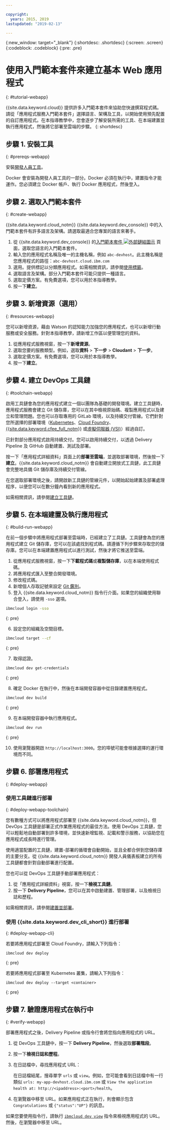 ```yaml
---

copyright:
  years: 2015, 2019
lastupdated: "2019-02-13"

---
```


{:new_window: target="_blank"}
{:shortdesc: .shortdesc}
{:screen: .screen}
{:codeblock: .codeblock}
{:pre: .pre}

# 使用入門範本套件來建立基本 Web 應用程式
{: #tutorial-webapp}

{{site.data.keyword.cloud}} 提供許多入門範本套件來協助您快速撰寫程式碼。請從「應用程式服務入門範本套件」選擇語言、架構及工具，以開始使用預先配置的自訂應用程式。在本指導教學中，您會逐步了解安裝所需的工具、在本端建置並執行應用程式，然後將它部署至雲端的步驟。
{: shortdesc}

## 步驟 1. 安裝工具
{: #prereqs-webapp}

安裝[開發人員工具](/docs/cli/index.html#overview)。

Docker 會安裝為開發人員工具的一部分。Docker 必須在執行中，建置指令才能運作。您必須建立 Docker 帳戶、執行 Docker 應用程式，然後登入。

## 步驟 2. 選取入門範本套件
{: #create-webapp}

{{site.data.keyword.cloud_notm}} {{site.data.keyword.dev_console}} 中的入門範本套件有許多語言及架構。請選取最適合您專案的語言來著手。

1. 從 {{site.data.keyword.dev_console}} 的[入門範本套件 ![外部鏈結圖示](../../icons/launch-glyph.svg "外部鏈結圖示")](https://{DomainName}/developer/appservice/starter-kits/) 頁面，選取您語言的入門範本套件。
2. 輸入您的應用程式名稱及唯一的主機名稱，例如 `abc-devhost`。此主機名稱是您應用程式的路徑：`abc-devhost.cloud.ibm.com`
3. 選用。提供標記以分類應用程式。如需相關資訊，請參閱[使用標籤](/docs/resources/tagging_resources.html#tag)。
4. 選取語言及架構。部分入門範本套件可能只提供一種語言。
5. 選取定價方案。有免費選項，您可以用於本指導教學。
6. 按一下**建立**。

## 步驟 3. 新增資源（選用）
{: #resources-webapp}

您可以新增資源，藉由 Watson 的認知能力加強您的應用程式，也可以新增行動服務或安全服務。針對本指導教學，請新增工作區以便管理您的資料。

1. 從應用程式服務視窗，按一下**新增資源**。
2. 選取您要的服務類型。例如，選取**資料** > **下一步** > **Cloudant** > **下一步**。
3. 選取定價方案。有免費選項，您可以用於本指導教學。
4. 按一下**建立**。

## 步驟 4. 建立 DevOps 工具鏈
{: #toolchain-webapp}

啟用工具鏈會為您的應用程式建立一個以團隊為基礎的開發環境。建立工具鏈時，應用程式服務會建立 Git 儲存庫，您可以在其中檢視原始碼、複製應用程式以及建立和管理問題。您也可以存取專用的 GitLab 環境，以及持續交付管線。它們針對您所選擇的部署環境（[Kubernetes](/docs/containers/container_index.html#container_index)、[Cloud Foundry](/docs/cloud-foundry-public/about-cf.html#about-cf)、[{{site.data.keyword.cfee_full_notm}}](/docs/cloud-foundry/index.html#about) 或[虛擬伺服器 (VSI)](/docs/vsi/vsi_index.html)）經過自訂。

已針對部分應用程式啟用持續交付。您可以啟用持續交付，以透過 Delivery Pipeline 及 GitHub 自動建置、測試及部署。

按一下「應用程式詳細資料」頁面上的**部署至雲端**，並選取部署環境，然後按一下**建立**。{{site.data.keyword.cloud_notm}} 會自動建立開放式工具鏈，此工具鏈會完整地具備 Git 儲存庫及持續交付管線。

在您選取部署環境之後，請開啟新工具鏈的管線元件，以開始起始建置及部署處理程序，以便您可以在數分鐘內看到新的應用程式。

如需相關資訊，請參閱[建立工具鏈](/docs/services/ContinuousDelivery/toolchains_working.html#toolchains_getting_started)。

## 步驟 5. 在本端建置及執行應用程式
{: #build-run-webapp}

在前一個步驟中將應用程式部署至雲端時，已經建立了工具鏈。工具鏈會為您的應用程式建立 Git 儲存庫，您可以在該處找到程式碼。請遵循下列步驟來存取您的儲存庫。您可以在本端建置應用程式以進行測試，然後才將它推送至雲端。

1. 從應用程式服務視窗，按一下**下載程式碼**或**複製儲存庫**，以在本端使用程式碼。
2. 將應用程式匯入至整合開發環境。
3. 修改程式碼。
4. 新增個人存取記號來設定 [Git 鑑別](/docs/services/ContinuousDelivery/git_working.html#git_authentication)。
5. 登入 {{site.data.keyword.cloud_notm}} 指令行介面。如果您的組織使用聯合登入，請使用 `-sso` 選項。

  ```bash
  ibmcloud login -sso
  ```
  {: pre}

6. 設定您的組織及空間目標。

  ```bash
  ibmcloud target --cf
  ```
  {: pre}

7. 取得認證。

  ```bash
  ibmcloud dev get-credentials
  ```
  {: pre}

8. 確定 Docker 在執行中，然後在本端開發容器中從目錄建置應用程式。

  ```bash
  ibmcloud dev build
  ```
  {: pre}

9. 在本端開發容器中執行應用程式。

  ```bash
  ibmcloud dev run
  ```
  {: pre}

10. 使用瀏覽器開啟 `http://localhost:3000`。您的埠號可能會根據選擇的運行環境而不同。

## 步驟 6. 部署應用程式
{: #deploy-webapp}

### 使用工具鏈進行部署
{: #deploy-webapp-toolchain}

您有數種方式可以將應用程式部署至 {{site.data.keyword.cloud_notm}}，但 DevOps 工具鏈是部署正式作業應用程式的最佳方法。使用 DevOps 工具鏈，您可以輕鬆地自動部署到許多環境，並快速新增監視、記載和警示服務，以協助您在應用程式成長時進行管理。

使用適當配置的工具鏈，建置-部署的循環會自動開始，並且全都合併到您儲存庫的主要分支。從 {{site.data.keyword.cloud_notm}} 開發人員儀表板建立的所有工具鏈都會針對自動部署進行配置。


您也可以從 DevOps 工具鏈手動部署應用程式：

1. 從「應用程式詳細資料」視窗，按一下**檢視工具鏈**。
2. 按一下 **Delivery Pipeline**，您可以在其中啟動建置、管理部署，以及檢視日誌和歷程。

如需相關資訊，請參閱[建置並部署](/docs/services/ContinuousDelivery/pipeline_build_deploy.html#deliverypipeline_build_deploy)。

### 使用 {{site.data.keyword.dev_cli_short}} 進行部署
{: #deploy-webapp-cli}

若要將應用程式部署至 Cloud Foundry，請輸入下列指令：
```
ibmcloud dev deploy
```
{: pre}

若要將應用程式部署至 Kubernetes 叢集，請輸入下列指令：
```
ibmcloud dev deploy --target <container>
```
{: pre}

## 步驟 7. 驗證應用程式在執行中
{: #verify-webapp}

部署應用程式之後，Delivery Pipeline 或指令行會將您指向應用程式的 URL。

1. 從 DevOps 工具鏈中，按一下 **Delivery Pipeline**，然後選取**部署階段**。
2. 按一下**檢視日誌和歷程**。
3. 在日誌檔中，尋找應用程式 URL：

    在日誌檔結尾，搜尋單字 `urls` 或 `view`。例如，您可能會看到日誌檔中有一行類似 `urls: my-app-devhost.cloud.ibm.com` 或 `View the application health at: http://<ipaddress>:<port>/health`。

4. 在瀏覽器中移至 URL。如果應用程式正在執行，則會顯示包含 `Congratulations` 或 `{"status":"UP"}` 的訊息。

如果您要使用指令行，請執行 [`ibmcloud dev view`](/docs/cli/idt/commands.html#view) 指令來檢視應用程式的 URL。然後，在瀏覽器中移至 URL。
